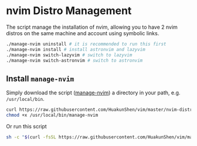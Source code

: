 # nvim Distro Management

The script manage the installation of nvim, allowing you to have 2 nvim distros on the same machine and account using symbolic links.

```bash
./manage-nvim uninstall # it is recommended to run this first
./manage-nvim install # install astronvim and lazyvim
./manage-nvim switch-lazyvim # switch to lazyvim
./manage-nvim switch-astronvim # switch to astronvim
```

## Install `manage-nvim`

Simply download the script ([manage-nvim](./manage-nvim)) a directory in your path, e.g. `/usr/local/bin`.

```bash
curl https://raw.githubusercontent.com/HuakunShen/vim/master/nvim-distro/manage-nvim -o /usr/local/bin/manage-nvim
chmod +x /usr/local/bin/manage-nvim
```

Or run this script

```bash
sh -c "$(curl -fsSL https://raw.githubusercontent.com/HuakunShen/vim/master/nvim-distro/install.sh)"
```